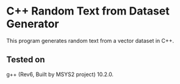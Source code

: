 # C++ Random Text from Dataset Generator
This program generates random text from a vector dataset in C++.

## Tested on
g++ (Rev6, Built by MSYS2 project) 10.2.0.

